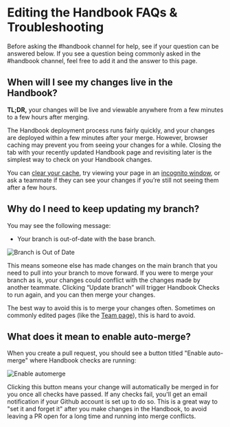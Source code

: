 # Editing the Handbook FAQs & Troubleshooting

Before asking the #handbook channel for help, see if your question can be answered below. If you see a question being commonly asked in the #handbook channel, feel free to add it and the answer to this page.

## When will I see my changes live in the Handbook?

**TL;DR,** your changes will be live and viewable anywhere from a few minutes to a few hours after merging.

The Handbook deployment process runs fairly quickly, and your changes are deployed within a few minutes after your merge. However, browser caching may prevent you from seeing your changes for a while. Closing the tab with your recently updated Handbook page and revisiting later is the simplest way to check on your Handbook changes.

You can [clear your cache](https://support.google.com/accounts/answer/32050?hl=en&co=GENIE.Platform%3DDesktop), try viewing your page in an [incognito window](https://support.google.com/chrome/answer/95464?hl=en&co=GENIE.Platform%3DDesktop), or ask a teammate if they can see your changes if you’re still not seeing them after a few hours.

## Why do I need to keep updating my branch?

You may see the following message:

- Your branch is out-of-date with the base branch.

![Branch is Out of Date](https://storage.googleapis.com/sourcegraph-assets/branch-out-of-date.png)

This means someone else has made changes on the main branch that you need to pull into your branch to move forward. If you were to merge your branch as is, your changes could conflict with the changes made by another teammate. Clicking “Update branch” will trigger Handbook Checks to run again, and you can then merge your changes.

The best way to avoid this is to merge your changes often. Sometimes on commonly edited pages (like the [Team page](../../team/index.md)), this is hard to avoid.

## What does it mean to enable auto-merge?

When you create a pull request, you should see a button titled "Enable auto-merge" where Handbook checks are running:

![Enable automerge](https://storage.googleapis.com/sourcegraph-assets/handbook/enable%20auto%20merge.png)

Clicking this button means your change will automatically be merged in for you once all checks have passed. If any checks fail, you'll get an email notification if your Github account is set up to do so. This is a great way to "set it and forget it" after you make changes in the Handbook, to avoid leaving a PR open for a long time and running into merge conflicts.
